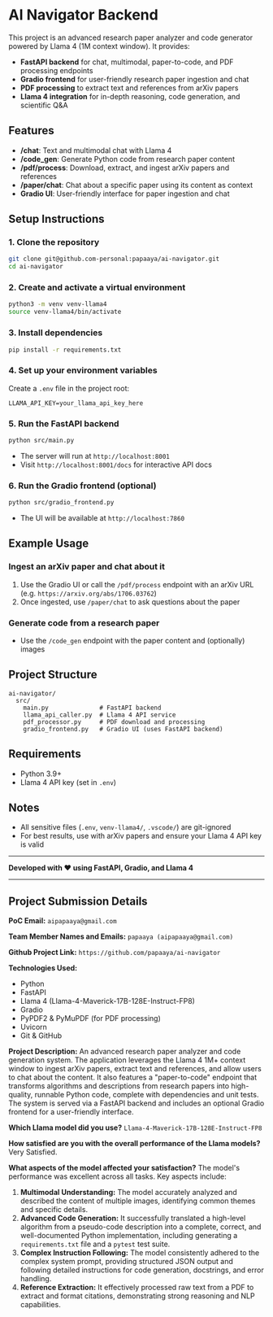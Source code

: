 # AI Navigator Backend

This project is an advanced research paper analyzer and code generator powered by Llama 4 (1M context window). It provides:
- **FastAPI backend** for chat, multimodal, paper-to-code, and PDF processing endpoints
- **Gradio frontend** for user-friendly research paper ingestion and chat
- **PDF processing** to extract text and references from arXiv papers
- **Llama 4 integration** for in-depth reasoning, code generation, and scientific Q&A

## Features
- **/chat**: Text and multimodal chat with Llama 4
- **/code_gen**: Generate Python code from research paper content
- **/pdf/process**: Download, extract, and ingest arXiv papers and references
- **/paper/chat**: Chat about a specific paper using its content as context
- **Gradio UI**: User-friendly interface for paper ingestion and chat

## Setup Instructions

### 1. Clone the repository
```sh
git clone git@github.com-personal:papaaya/ai-navigator.git
cd ai-navigator
```

### 2. Create and activate a virtual environment
```sh
python3 -m venv venv-llama4
source venv-llama4/bin/activate
```

### 3. Install dependencies
```sh
pip install -r requirements.txt
```

### 4. Set up your environment variables
Create a `.env` file in the project root:
```
LLAMA_API_KEY=your_llama_api_key_here
```

### 5. Run the FastAPI backend
```sh
python src/main.py
```
- The server will run at `http://localhost:8001`
- Visit `http://localhost:8001/docs` for interactive API docs

### 6. Run the Gradio frontend (optional)
```sh
python src/gradio_frontend.py
```
- The UI will be available at `http://localhost:7860`

## Example Usage

### Ingest an arXiv paper and chat about it
1. Use the Gradio UI or call the `/pdf/process` endpoint with an arXiv URL (e.g. `https://arxiv.org/abs/1706.03762`)
2. Once ingested, use `/paper/chat` to ask questions about the paper

### Generate code from a research paper
- Use the `/code_gen` endpoint with the paper content and (optionally) images

## Project Structure
```
ai-navigator/
  src/
    main.py              # FastAPI backend
    llama_api_caller.py  # Llama 4 API service
    pdf_processor.py     # PDF download and processing
    gradio_frontend.py   # Gradio UI (uses FastAPI backend)
```

## Requirements
- Python 3.9+
- Llama 4 API key (set in `.env`)

## Notes
- All sensitive files (`.env`, `venv-llama4/`, `.vscode/`) are git-ignored
- For best results, use with arXiv papers and ensure your Llama 4 API key is valid

---

**Developed with ❤️ using FastAPI, Gradio, and Llama 4**

---

## Project Submission Details

**PoC Email:**
`aipapaaya@gmail.com`

**Team Member Names and Emails:**
`papaaya (aipapaaya@gmail.com)`

**Github Project Link:**
`https://github.com/papaaya/ai-navigator`

**Technologies Used:**
- Python
- FastAPI
- Llama 4 (Llama-4-Maverick-17B-128E-Instruct-FP8)
- Gradio
- PyPDF2 & PyMuPDF (for PDF processing)
- Uvicorn
- Git & GitHub

**Project Description:**
An advanced research paper analyzer and code generation system. The application leverages the Llama 4 1M+ context window to ingest arXiv papers, extract text and references, and allow users to chat about the content. It also features a "paper-to-code" endpoint that transforms algorithms and descriptions from research papers into high-quality, runnable Python code, complete with dependencies and unit tests. The system is served via a FastAPI backend and includes an optional Gradio frontend for a user-friendly interface.

**Which Llama model did you use?**
`Llama-4-Maverick-17B-128E-Instruct-FP8`

**How satisfied are you with the overall performance of the Llama models?**
Very Satisfied.

**What aspects of the model affected your satisfaction?**
The model's performance was excellent across all tasks. Key aspects include:
1.  **Multimodal Understanding:** The model accurately analyzed and described the content of multiple images, identifying common themes and specific details.
2.  **Advanced Code Generation:** It successfully translated a high-level algorithm from a pseudo-code description into a complete, correct, and well-documented Python implementation, including generating a `requirements.txt` file and a `pytest` test suite.
3.  **Complex Instruction Following:** The model consistently adhered to the complex system prompt, providing structured JSON output and following detailed instructions for code generation, docstrings, and error handling.
4.  **Reference Extraction:** It effectively processed raw text from a PDF to extract and format citations, demonstrating strong reasoning and NLP capabilities.
